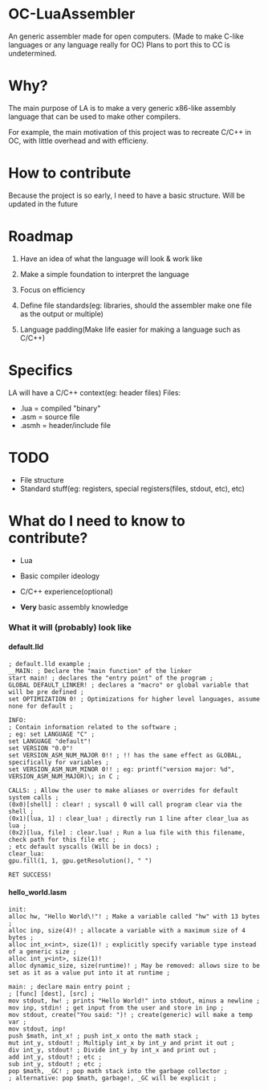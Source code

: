 
# OC-LuaAssembler

An generic assembler made for open computers. (Made to make C-like languages or any language really for OC) Plans to port this to CC is undetermined.





# Why?

The main purpose of LA is to make a very generic x86-like assembly language that can be used to make other compilers.

For example, the main motivation of this project was to recreate C/C++ in OC, with little overhead and with efficieny. 



# How to contribute

Because the project is so early, I need to have a basic structure. Will be updated in the future





# Roadmap

1. Have an idea of what the language will look & work like

2. Make a simple foundation to interpret the language

3. Focus on efficiency

4. Define file standards(eg: libraries, should the assembler make one file as the output or multiple)

5. Language padding(Make life easier for making a language such as C/C++)




# Specifics
LA will have a C/C++ context(eg: header files)
Files:
* .lua = compiled "binary"
* .asm = source file
* .asmh = header/include file

# TODO
* File structure
* Standard stuff(eg: registers, special registers(files, stdout, etc), etc)

# What do I need to know to contribute?

* Lua

* Basic compiler ideology

* C/C++ experience(optional)

* **Very** basic assembly knowledge

### What it will (probably) look like
#### default.lld
    ; default.lld example ;
    __MAIN: ; Declare the "main function" of the linker
    start main! ; declares the "entry point" of the program ;
    GLOBAL DEFAULT_LINKER! ; declares a "macro" or global variable that will be pre defined ;
    set OPTIMIZATION 0! ; Optimizations for higher level languages, assume none for default ;
    
    INFO:
    ; Contain information related to the software ;
    ; eg: set LANGUAGE "C" ;
    set LANGUAGE "default"!
    set VERSION "0.0"!
    set VERSION_ASM_NUM_MAJOR 0!! ; !! has the same effect as GLOBAL, specifically for variables ;
    set VERSION_ASM_NUM_MINOR 0!! ; eg: printf("version major: %d", VERSION_ASM_NUM_MAJOR)\; in C ;
    
    CALLS: ; Allow the user to make aliases or overrides for default system calls ; 
    (0x0)[shell] : clear! ; syscall 0 will call program clear via the shell ;
    (0x1)[lua, 1] : clear_lua! ; directly run 1 line after clear_lua as lua ;
    (0x2)[lua, file] : clear.lua! ; Run a lua file with this filename, check path for this file etc ;
    ; etc default syscalls (Will be in docs) ;
    clear_lua:
    gpu.fill(1, 1, gpu.getResolution(), " ")
    
    RET SUCCESS!

#### hello_world.lasm
    init:
	alloc hw, "Hello World\!"! ; Make a variable called "hw" with 13 bytes ;
	alloc inp, size(4)! ; allocate a variable with a maximum size of 4 bytes ;
	alloc int_x<int>, size(1)! ; explicitly specify variable type instead of a generic size ;
	alloc int_y<int>, size(1)!
	alloc dynamic_size, size(runtime)! ; May be removed: allows size to be set as it as a value put into it at runtime ;

    main: ; declare main entry point ;
    ; [func] [dest], [src] ;
    mov stdout, hw! ; prints "Hello World!" into stdout, minus a newline ;
    mov inp, stdin! ; get input from the user and store in inp ;
    mov stdout, create("You said: ")! ; create(generic) will make a temp var ;
    mov stdout, inp!
    push $math, int_x! ; push int_x onto the math stack ;
    mut int_y, stdout! ; Multiply int_x by int_y and print it out ;
    div int_y, stdout! ; Divide int_y by int_x and print out ;
    add int_y, stdout! ; etc ;
    sub int_y, stdout! ; etc ;
    pop $math, _GC! ; pop math stack into the garbage collector ;
    ; alternative: pop $math, garbage!, _GC will be explicit ;
    
    